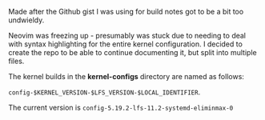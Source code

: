 Made after the Github gist I was using for build notes got to be a bit too undwieldy.

Neovim was freezing up - presumably was stuck due to needing to deal with syntax highlighting for the entire kernel configuration. I decided to create the repo to be able to continue documenting it, but split into multiple files.

The kernel builds in the **kernel-configs** directory are named as follows:

`config-$KERNEL_VERSION-$LFS_VERSION-$LOCAL_IDENTIFIER`.

The current version is `config-5.19.2-lfs-11.2-systemd-eliminmax-0`
